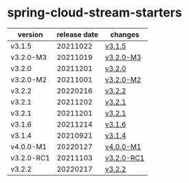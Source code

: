 # spring-cloud-stream-starters	


|version|release date|changes|
|---|---|---|
|v3.1.5|20211022|[v3.1.5](./v3.1.5-20211022.md)|
|v3.2.0-M3|20211019|[v3.2.0-M3](./v3.2.0-M3-20211019.md)|
|v3.2.0|20211201|[v3.2.0](./v3.2.0-20211201.md)|
|v3.2.0-M2|20211001|[v3.2.0-M2](./v3.2.0-M2-20211001.md)|
|v3.2.2|20220216|[v3.2.2](./v3.2.2-20220216.md)|
|v3.2.1|20211202|[v3.2.1](./v3.2.1-20211202.md)|
|v3.2.1|20211201|[v3.2.1](./v3.2.1-20211201.md)|
|v3.1.6|20211214|[v3.1.6](./v3.1.6-20211214.md)|
|v3.1.4|20210921|[v3.1.4](./v3.1.4-20210921.md)|
|v4.0.0-M1|20220127|[v4.0.0-M1](./v4.0.0-M1-20220127.md)|
|v3.2.0-RC1|20211103|[v3.2.0-RC1](./v3.2.0-RC1-20211103.md)|
|v3.2.2|20220217|[v3.2.2](./v3.2.2-20220217.md)|
